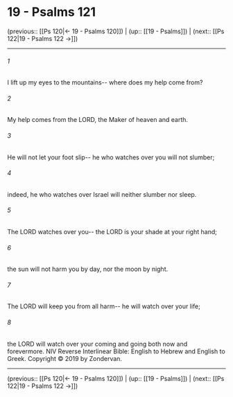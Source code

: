 # 19 - Psalms 121

(previous:: [[Ps 120|← 19 - Psalms 120]]) | (up:: [[19 - Psalms]]) | (next:: [[Ps 122|19 - Psalms 122 →]])

***


###### 1 
I lift up my eyes to the mountains-- where does my help come from? 

###### 2 
My help comes from the LORD, the Maker of heaven and earth. 

###### 3 
He will not let your foot slip-- he who watches over you will not slumber; 

###### 4 
indeed, he who watches over Israel will neither slumber nor sleep. 

###### 5 
The LORD watches over you-- the LORD is your shade at your right hand; 

###### 6 
the sun will not harm you by day, nor the moon by night. 

###### 7 
The LORD will keep you from all harm-- he will watch over your life; 

###### 8 
the LORD will watch over your coming and going both now and forevermore. NIV Reverse Interlinear Bible: English to Hebrew and English to Greek. Copyright © 2019 by Zondervan.

***

(previous:: [[Ps 120|← 19 - Psalms 120]]) | (up:: [[19 - Psalms]]) | (next:: [[Ps 122|19 - Psalms 122 →]])
